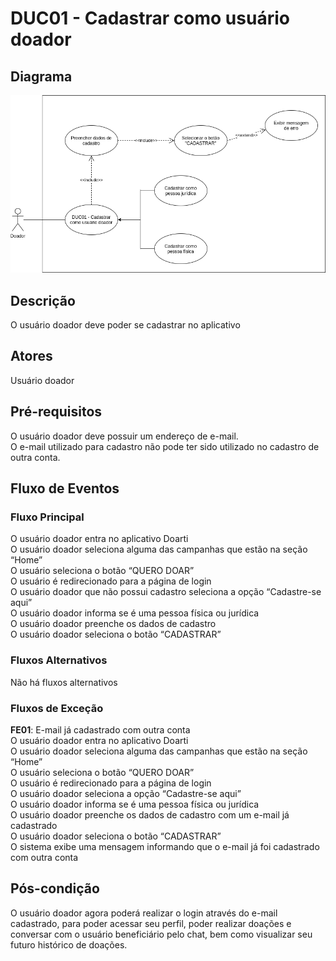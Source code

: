 # DUC01 - Cadastrar como usuário doador

## Diagrama
![DUC01](../../../../assets/images/casosDeUso/DUC01.png)

## Descrição
O usuário doador deve poder se cadastrar no aplicativo

## Atores
Usuário doador

## Pré-requisitos
O usuário doador deve possuir um endereço de e-mail.  
O e-mail utilizado para cadastro não pode ter sido utilizado no cadastro de outra conta.  

## Fluxo de Eventos

### Fluxo Principal
O usuário doador entra no aplicativo Doarti  
O usuário doador seleciona alguma das campanhas que estão na seção “Home”  
O usuário seleciona o botão “QUERO DOAR”  
O usuário é redirecionado para a página de login  
O usuário doador que não possui cadastro seleciona a opção “Cadastre-se aqui”  
O usuário doador informa se é uma pessoa física ou jurídica  
O usuário doador preenche os dados de cadastro  
O usuário doador seleciona o botão “CADASTRAR”  

### Fluxos Alternativos
Não há fluxos alternativos

### Fluxos de Exceção
**FE01**: E-mail já cadastrado com outra conta  
O usuário doador entra no aplicativo Doarti  
O usuário doador seleciona alguma das campanhas que estão na seção “Home”  
O usuário seleciona o botão “QUERO DOAR”  
O usuário é redirecionado para a página de login  
O usuário doador seleciona a opção “Cadastre-se aqui”  
O usuário doador informa se é uma pessoa física ou jurídica  
O usuário doador preenche os dados de cadastro com um e-mail já cadastrado  
O usuário doador seleciona o botão “CADASTRAR”  
O sistema exibe uma mensagem informando que o e-mail já foi cadastrado com outra conta  


## Pós-condição
O usuário doador agora poderá realizar o login através do e-mail cadastrado, para poder acessar seu perfil, poder realizar doações e conversar com o usuário beneficiário pelo chat, bem como visualizar seu futuro histórico de doações.